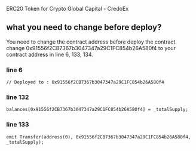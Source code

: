 ERC20 Token for Crypto Global Capital - CredoEx

## what you need to change before deploy? 

You need to change the contract address before deploy the contract. change 0x91556f2CB7367b3047347a29C1FC854b26A580f4 to your contract address in line 6, 133, 134.

### line 6
```
// Deployed to : 0x91556f2CB7367b3047347a29C1FC854b26A580f4
```

### line 132
```
balances[0x91556f2CB7367b3047347a29C1FC854b26A580f4] = _totalSupply;
```

### line 133
```
emit Transfer(address(0), 0x91556f2CB7367b3047347a29C1FC854b26A580f4, _totalSupply);
```